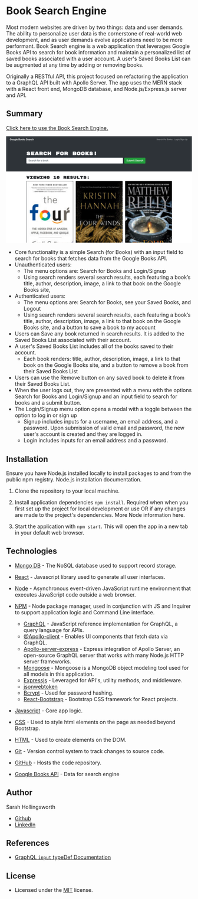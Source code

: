 # Book Search Engine
Most modern websites are driven by two things: data and user demands.  The ability to personalize user data is the cornerstone of real-world web development, and as user demands evolve applications need to be more performant. Book Search engine is a web application that leverages Google Books API to search for book information and maintain a personalized list of saved books associated with a user account. A user's Saved Books List can be augmented at any time by adding or removing books. 

Originally a RESTful API, this project focused on refactoring the application to a GraphQL API built with Apollo Server. The app uses the MERN stack with a React front end, MongoDB database, and Node.js/Express.js server and API. 

## Summary
[Click here to use the Book Search Engine.](https://book-search-engine-211115.herokuapp.com/)

![Image of app interface displaying main book search bar and book results for the search term of Four](./images/book-search-engine_screenshot.png)

* Core functionality is a simple Search (for Books) with an input field to search for books that fetches data from the Google Books API.
* Unauthenticated users:
  * The menu options are: Search for Books and Login/Signup
  * Using search renders several search results, each featuring a book’s title, author, description, image, a link to that book on the Google Books site,
* Authenticated users:
  * The menu options are: Search for Books, see your Saved Books, and Logout
  * Using search renders several search results, each featuring a book’s title, author, description, image, a link to that book on the Google Books site, and a button to save a book to my account
* Users can Save any book returned in search results. It is added to the Saved Books List associated with their account.
* A user's Saved Books List includes all of the books saved to their account. 
  * Each book renders: title, author, description, image, a link to that book on the Google Books site, and a button to remove a book from their Saved Books List
* Users can use the Remove button on any saved book to delete it from their Saved Books List.
* When the user logs out, they are presented with a menu with the options Search for Books and Login/Signup and an input field to search for books and a submit button.
* The Login/Signup menu option opens a modal with a toggle between the option to log in or sign up
  * Signup includes inputs for a username, an email address, and a password. Upon submission of valid email and password, the new user's account is created and they are logged in.
  * Login includes inputs for an email address and a password.

## Installation
Ensure you have Node.js installed locally to install packages to and from the public npm registry. Node.js installation documentation.

1. Clone the repository to your local machine.

2. Install application dependencies `npm install`.
Required when when you first set up the project for local development or use OR if any changes are made to the project's dependencies. More Node information here.

3. Start the application with `npm start`. This will open the app in a new tab in your default web browser. 

## Technologies
* [Mongo DB](https://www.mongodb.com/) - The NoSQL database used to support record storage.
* [React](https://reactjs.org/) - Javascript library used to generate all user interfaces.
* [Node](https://nodejs.org/en/) - Asynchronous event-driven JavaScript runtime environment that executes JavaScript code outside a web browser.
* [NPM](https://www.npmjs.com/) - Node package manager, used in conjunction with JS and Inquirer to support application logic and Command Line interface.
  * [GraphQL](https://www.npmjs.com/package/graphql) - JavaScript reference implementation for GraphQL, a query language for APIs.
  * [@Apollo-client](https://www.npmjs.com/package/@apollo/client) - Enables UI components that fetch data via GraphQL.
  * [Apollo-server-express](https://www.npmjs.com/package/apollo-server-express) - Express integration of Apollo Server, an open-source GraphQL server that works with many Node.js HTTP server frameworks.
  * [Mongoose](https://www.npmjs.com/package/mongoose) - Mongoose is a MongoDB object modeling tool used for all models in this application.
  * [Expressjs](https://expressjs.com/) - Leveraged for API's, utility methods, and middleware.
  * [jsonwebtoken](https://www.npmjs.com/package/jsonwebtoken)
  * [Bcrypt](https://www.npmjs.com/package/bcrypt) - Used for password hashing.
  * [React-Bootstrap](https://react-bootstrap.github.io/getting-started/introduction/) - Bootstrap CSS framework for React projects.
* [Javascript](https://developer.mozilla.org/en-US/docs/Web/javascript) - Core app logic.
* [CSS](https://devdocs.io/css/) - Used to style html elements on the page as needed beyond Bootstrap.
* [HTML](https://developer.mozilla.org/en-US/docs/Web/HTML) - Used to create elements on the DOM.
* [Git](https://git-scm.com/doc) - Version control system to track changes to source code.
* [GitHub](https://docs.github.com/en) - Hosts the code repository.

* [Google Books API](https://developers.google.com/books/) - Data for search engine

## Author
Sarah Hollingsworth
* [Github](https://github.com/sahhollingsworth)
* [LinkedIn](https://www.linkedin.com/in/sarahhollingsworth/)

## References
* [GraphQL `input` typeDef Documentation](https://graphql.org/graphql-js/mutations-and-input-types/)

## License
* Licensed under the [MIT](https://opensource.org/licenses/MIT) license.